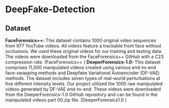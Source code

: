 # DeepFake-Detection
## Dataset 
**FaceForensics++:** This dataset contains 1000 original video sequences from 977 YouTube videos. All videos feature a trackable front face without occlusions. We used these original videos for our training and testing data. The videos were downloaded from the FaceForensics++ GitHub with a C23 compression rate. (FaceForensics++ )
**DeeperForensics-1.0:** This dataset comprises 11,000 manipulated videos created using various end-to-end face-swapping methods and Deepfake Variational Autoencoder (DF-VAE) methods. The dataset includes seven types of real-world perturbations at five different intensity levels. Our project utilized the 1000 raw manipulated videos generated by DF-VAE end-to-end. These videos were downloaded from the DeeperForensics-1.0 GitHub repository and can be found in the manipulated videos part 00.zip file. (DeeperForensics1.0 )
